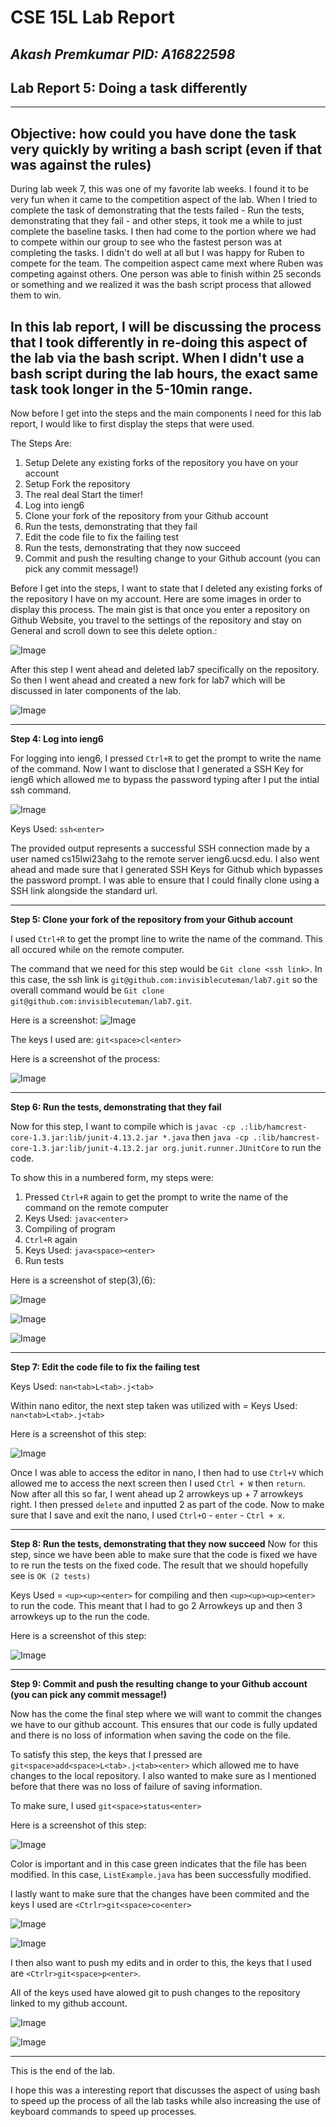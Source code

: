 # CSE 15L Lab Report  
*Akash Premkumar*
*PID: A16822598*
---
## Lab Report 5: Doing a task differently
---
Objective: how could you have done the task very quickly by writing a bash script (even if that was against the rules)
---
During lab week 7, this was one of my favorite lab weeks. I found it to be very fun when it came to the competition aspect of the lab. When I tried to complete the task of demonstrating that the tests failed - Run the tests, demonstrating that they fail - and other steps, it took me a while to just complete the baseline tasks. I then had come to the portion where we had to compete within our group to see who the fastest person was at completing the tasks. I didn't do well at all but I was happy for Ruben to compete for the team. The compeition aspect came mext where Ruben was competing against others. One person was able to finish within 25 seconds or something and we realized it was the bash script process that allowed them to win. 

In this lab report, I will be discussing the process that I took differently in re-doing this aspect of the lab via the bash script. When I didn't use a bash script during the lab hours, the exact same task took longer in the 5-10min range. 
---
Now before I get into the steps and the main components I need for this lab report, I would like to first display the steps that were used.

The Steps Are:
1. Setup Delete any existing forks of the repository you have on your account
2. Setup Fork the repository
3. The real deal Start the timer!
4. Log into ieng6
5. Clone your fork of the repository from your Github account
6. Run the tests, demonstrating that they fail
7. Edit the code file to fix the failing test
8. Run the tests, demonstrating that they now succeed
9. Commit and push the resulting change to your Github account (you can pick any commit message!)

Before I get into the steps, I want to state that I deleted any existing forks of the repository I have on my account. Here are some images in order to display this process. The main gist is that once you enter a repository on Github Website, you travel to the settings of the repository and stay on General and scroll down to see this delete option.:

![Image](lab4(1).png)

After this step I went ahead and deleted lab7 specifically on the repository. So then I went ahead and created a new fork for lab7 which will be discussed in later components of the lab. 

![Image](lab4(2).png)

---
**Step 4: Log into ieng6**

For logging into ieng6, I pressed `Ctrl+R` to get the prompt to write the name of the command. Now I want to disclose that I generated a SSH Key for ieng6 which allowed me to bypass the password typing after I put the intial ssh command. 

![Image](lab4(3).png)

Keys Used: `ssh<enter>`

The provided output represents a successful SSH connection made by a user named cs15lwi23ahg to the remote server ieng6.ucsd.edu. I also went ahead and made sure that I generated SSH Keys for Github which bypasses the password prompt. I was able to ensure that I could finally clone using a SSH link alongside the standard url.

---
**Step 5: Clone your fork of the repository from your Github account**

I used `Ctrl+R` to get the prompt line to write the name of the command. This all occured while on the remote computer. 

The command that we need for this step would be `Git clone <ssh link>`. In this case, the ssh link is `git@github.com:invisiblecuteman/lab7.git` so the overall command would be `Git clone git@github.com:invisiblecuteman/lab7.git`.

Here is a screenshot:
![Image](lab4(4).png)

The keys I used are: `git<space>cl<enter>`

Here is a screenshot of the process:


![Image](lab4(5).png)

---
**Step 6: Run the tests, demonstrating that they fail**

Now for this step, I want to compile which is `javac -cp .:lib/hamcrest-core-1.3.jar:lib/junit-4.13.2.jar *.java` then `java -cp .:lib/hamcrest-core-1.3.jar:lib/junit-4.13.2.jar org.junit.runner.JUnitCore` to run the code. 

To show this in a numbered form, my steps were:
1. Pressed `Ctrl+R` again to get the prompt to write the name of the command on the remote computer
2. Keys Used: `javac<enter>`
3. Compiling of program
4. `Ctrl+R` again
5. Keys Used: `java<space><enter>`
6. Run tests
 
Here is a screenshot of step(3),(6):


![Image](lab4(6).png)


![Image](lab4(7).png)


![Image](lab4(8).png)


 ---
**Step 7: Edit the code file to fix the failing test**

Keys Used: `nan<tab>L<tab>.j<tab>`

Within nano editor, the next step taken was utilized with = 
Keys Used: `nan<tab>L<tab>.j<tab>`

Here is a screenshot of this step:


![Image](lab4(9).png)



Once I was able to access the editor in nano, I then had to use `Ctrl+V` which allowed me to access the next screen then I used `Ctrl + W` then `return`. Now after all this so far, I went ahead up 2 arrowkeys up + 7 arrowkeys right. I then pressed `delete` and inputted 2 as part of the code. Now to make sure that I save and exit the nano, I used `Ctrl+O` - `enter` - `Ctrl + x`. 

 ---
**Step 8: Run the tests, demonstrating that they now succeed**
Now for this step, since we have been able to make sure that the code is fixed we have to re run the tests on the fixed code. The result that we should hopefully see is `OK (2 tests)`

Keys Used = `<up><up><enter>` for compiling and then `<up><up><up><enter>` to run the code. This meant that I had to go 2 Arrowkeys up and then 3 arrowkeys up to the run the code. 

Here is a screenshot of this step:


![Image](lab4(10).png)



 ---
**Step 9: Commit and push the resulting change to your Github account (you can pick any commit message!)**

Now has the come the final step where we will want to commit the changes we have to our github account. This ensures that our code is fully updated and there is no loss of information when saving the code on the file. 

To satisfy this step, the keys that I pressed are `git<space>add<space>L<tab>.j<tab><enter>` which allowed me to have changes to the local repository. I also wanted to make sure as I mentioned before that there was no loss of failure of saving information. 

To make sure, I used `git<space>status<enter>`

Here is a screenshot of this step:


![Image](lab4(11).png)



Color is important and in this case green indicates that the file has been modified. In this case, `ListExample.java` has been successfully modified. 

I lastly want to make sure that the changes have been commited and the keys I used are `<Ctrlr>git<space>co<enter>`



![Image](lab4(12).png)


![Image](lab4(13).png)



I then also want to push my edits and in order to this, the keys that I used are `<Ctrlr>git<space>p<enter>`.

All of the keys used have alowed git to push changes to the repository linked to my github account. 



![Image](lab4(14).png)


![Image](lab4(15).png)



---

This is the end of the lab. 

I hope this was a interesting report that discusses the aspect of using bash to speed up the process of all the lab tasks while also increasing the use of keyboard commands to speed up processes. 
